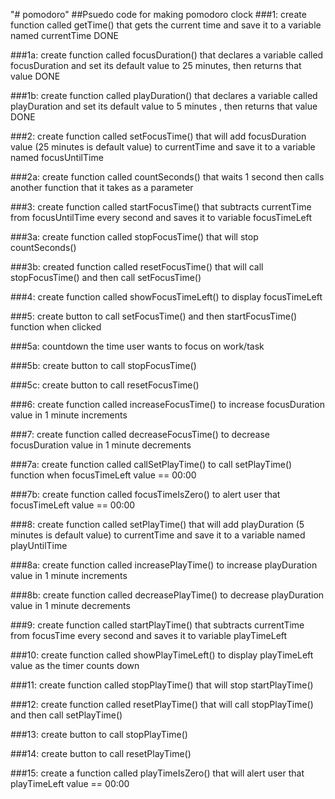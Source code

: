 "# pomodoro" 
##Psuedo code for making pomodoro clock
###1: create function called getTime() that gets the current time and save it to a variable named currentTime
DONE

###1a: create function called focusDuration() that declares a variable called focusDuration and set its default value to 25 minutes, then returns that value
DONE

###1b: create function called playDuration() that declares a variable called playDuration and set its default value to 5 minutes , then returns that value
DONE

###2: create function called setFocusTime() that will add focusDuration value (25 minutes is default value) to currentTime and save it to a variable named focusUntilTime

###2a: create function called countSeconds() that waits 1 second then calls another function that it takes as a parameter

###3: create function called startFocusTime() that subtracts currentTime from focusUntilTime every second and saves it to variable focusTimeLeft

###3a: create function called stopFocusTime() that will stop countSeconds()

###3b: created function called resetFocusTime() that will call stopFocusTime() and then call setFocusTime()

###4: create function called showFocusTimeLeft() to display focusTimeLeft

###5: create button to call setFocusTime() and then startFocusTime() function when clicked

###5a: countdown the time user wants to focus on work/task

###5b: create button to call stopFocusTime()

###5c: create button to call resetFocusTime()

###6: create function called increaseFocusTime() to increase focusDuration value in 1 minute increments

###7: create function called decreaseFocusTime() to decrease focusDuration value in 1 minute decrements

###7a: create function called callSetPlayTime() to call setPlayTime() function when focusTimeLeft value == 00:00

###7b: create function called focusTimeIsZero() to alert user that focusTimeLeft value == 00:00

###8: create function called setPlayTime() that will add playDuration (5 minutes is default value) to currentTime and save it to a variable named playUntilTime

###8a: create function called increasePlayTime() to increase playDuration value in 1 minute increments

###8b: create function called decreasePlayTime() to decrease playDuration value in 1 minute decrements

###9: create function called startPlayTime() that subtracts currentTime from focusTime every second and saves it to variable playTimeLeft

###10: create function called showPlayTimeLeft() to display playTimeLeft value as the timer counts down

###11: create function called stopPlayTime() that will stop startPlayTime()

###12: create function called resetPlayTime() that will call stopPlayTime() and then call setPlayTime()

###13: create button to call stopPlayTime()

###14: create button to call resetPlayTime()

###15: create a function called playTimeIsZero() that will alert user that playTimeLeft value == 00:00

